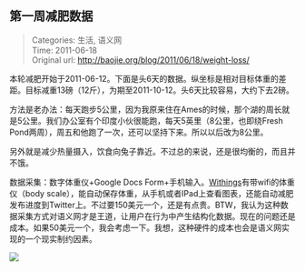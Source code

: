 第一周减肥数据
---
    
> Categories: 生活, 语义网  
> Time: 2011-06-18  
> Original url: <http://baojie.org/blog/2011/06/18/weight-loss/>
    
本轮减肥开始于2011-06-12。下面是头6天的数据。纵坐标是相对目标体重的差距。目标减重13磅（12斤），为期至2011-10-12。头6天比较容易，大约下去2磅。

方法是老办法：每天跑步5公里，因为我原来住在Ames的时候，那个湖的周长就是5公里。我们办公室有个印度小伙很能跑，每天5英里（8公里，也即绕Fresh Pond两周），周五和他跑了一次，还可以坚持下来。所以以后改为8公里。

另外就是减少热量摄入，饮食向兔子靠近。不过总的来说，还是很均衡的，而且并不饿。

数据采集：数字体重仪+Google Docs Form+手机输入。[Withings](http://www.withings.com/)有带wifi的体重仪（body scale），能自动保存体重，从手机或者IPad上查看图表，还能自动减肥发布进度到Twitter上。不过要150美元一个，还是有点贵。BTW，我认为这种数据采集方式对语义网才是王道，让用户在行为中产生结构化数据。现在的问题还是成本。如果50美元一个，我会考虑一下。我想，这种硬件的成本也会是语义网实现的一个现实制约因素。     

![](http://baojie.org/blog/wp-content/uploads/2011/06/2011-06-18_weight.png)